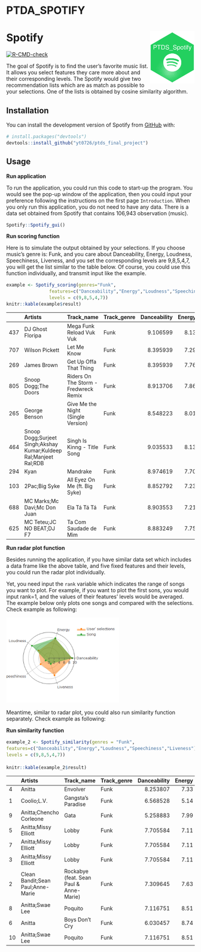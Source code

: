 PTDA_SPOTIFY
================

# Spotify <img src="man/figures/logo.png" align="right" width="120" />

<!-- badges: start -->

[![R-CMD-check](https://github.com/yt0726/ptds_final_project/actions/workflows/R-CMD-check.yaml/badge.svg)](https://github.com/yt0726/ptds_final_project/actions/workflows/R-CMD-check.yaml)
<!-- badges: end -->

The goal of Spotify is to find the user’s favorite music list. It allows
you select features they care more about and their corresponding levels.
The Spotify would give two recommendation lists which are as match as
possible to your selections. One of the lists is obtained by cosine
similarity algorithm.

## Installation

You can install the development version of Spotify from
[GitHub](https://github.com/) with:

``` r
# install.packages("devtools")
devtools::install_github("yt0726/ptds_final_project")
```

## Usage

**Run application**

To run the application, you could run this code to start-up the program.
You would see the pop-up window of the application, then you could input
your preference following the instructions on the first page
`Introduction`. When you only run this application, you do not need to
have any data. There is a data set obtained from Spotify that contains
106,943 observation (music).

``` r
Spotify::Spotify_gui()
```

**Run scoring function**

Here is to simulate the output obtained by your selections. If you
choose music’s genre is: Funk, and you care about Danceability, Energy,
Loudness, Speechiness, Liveness, and you set the corresponding levels
are 9,8,5,4,7, you will get the list similar to the table below. Of
course, you could use this function individually, and transmit input
like the example.

``` r
example <- Spotify_scoring(genres="Funk",
                features=c("Danceability","Energy","Loudness","Speechiness","Liveness"),
                levels = c(9,8,5,4,7))
knitr::kable(example$result)
```

|     | Artists                                                           | Track_name                            | Track_genre | Danceability | Energy | Loudness | Speechiness | Liveness |  score_1 | score_2 |  score_3 |  score_4 | score_5 | final_score |
|:----|:------------------------------------------------------------------|:--------------------------------------|:------------|-------------:|-------:|---------:|------------:|---------:|---------:|--------:|---------:|---------:|--------:|------------:|
| 437 | DJ Ghost Floripa                                                  | Mega Funk Reload Vuk Vuk              | Funk        |     9.106599 |   8.13 | 8.175647 |   1.5440415 |     2.36 | 9.893401 |    9.87 | 6.824353 | 7.544041 |    5.36 |    8.287794 |
| 707 | Wilson Pickett                                                    | Let Me Know                           | Funk        |     8.395939 |   7.29 | 7.289089 |   1.3782383 |     6.35 | 9.395939 |    9.29 | 7.710911 | 7.378238 |    9.35 |    8.253889 |
| 269 | James Brown                                                       | Get Up Offa That Thing                | Funk        |     8.395939 |   7.76 | 7.776483 |   3.6787565 |     5.45 | 9.395939 |    9.76 | 7.223517 | 9.678757 |    8.45 |    8.252785 |
| 805 | Snoop Dogg;The Doors                                              | Riders On The Storm - Fredwreck Remix | Funk        |     8.913706 |   7.86 | 8.186375 |   1.5751295 |     1.22 | 9.913706 |    9.86 | 6.813625 | 7.575130 |    4.22 |    8.237648 |
| 265 | George Benson                                                     | Give Me the Night (Single Version)    | Funk        |     8.548223 |   8.01 | 7.976250 |   0.6331606 |     3.87 | 9.548223 |    9.99 | 7.023750 | 6.633161 |    6.87 |    8.235506 |
| 464 | Snoop Dogg;Surjeet Singh;Akshay Kumar;Kuldeep Ral;Manjeet Ral;RDB | Singh Is Kinng - Title Song           | Funk        |     9.035533 |   8.13 | 8.337125 |   0.7761658 |     1.24 | 9.964467 |    9.87 | 6.662875 | 6.776166 |    4.24 |    8.235426 |
| 294 | Kyan                                                              | Mandrake                              | Funk        |     8.974619 |   7.70 | 8.328617 |   2.3937824 |     1.07 | 9.974619 |    9.70 | 6.671383 | 8.393782 |    4.07 |    8.215455 |
| 103 | 2Pac;Big Syke                                                     | All Eyez On Me (ft. Big Syke)         | Funk        |     8.852792 |   7.23 | 8.057821 |   2.5595855 |     3.27 | 9.852792 |    9.23 | 6.942179 | 8.559586 |    6.27 |    8.212819 |
| 688 | MC Marks;Mc Davi;Mc Don Juan                                      | Ela Tá Tá Tá                          | Funk        |     8.903553 |   7.21 | 7.970886 |   0.4818653 |     2.85 | 9.903553 |    9.21 | 7.029114 | 6.481865 |    5.85 |    8.205462 |
| 625 | MC Teteu;JC NO BEAT;DJ F7                                         | Ta Com Saudade de Mim                 | Funk        |     8.883249 |   7.75 | 8.106653 |   0.5709845 |     1.07 | 9.883249 |    9.75 | 6.893347 | 6.570984 |    4.07 |    8.194836 |

**Run radar plot function**

Besides running the application, if you have similar data set which
includes a data frame like the above table, and five fixed features and
their levels, you could run the radar plot individually.

Yet, you need input the `rank` variable which indicates the range of
songs you want to plot. For example, if you want to plot the first sons,
you would input rank=1, and the values of their features’ levels would
be averaged. The example below only plots one songs and compared with
the selections. Check example as following:

<img src="man/figures/README-radarplot-1.png" width="60%" />

Meantime, similar to radar plot, you could also run similarity function
separately. Check example as following:

**Run similarity function**

``` r
example_2 <- Spotify_similarity(genres = "Funk",
features=c("Danceability","Energy","Loudness","Speechiness","Liveness"),
levels = c(9,8,5,4,7))

knitr::kable(example_2$result)
```

|     | Artists                           | Track_name                              | Track_genre | Danceability | Energy | Loudness | Speechiness | Liveness |
|:----|:----------------------------------|:----------------------------------------|:------------|-------------:|-------:|---------:|------------:|---------:|
| 4   | Anitta                            | Envolver                                | Funk        |     8.253807 |   7.33 | 8.159740 |   0.8777202 |    0.909 |
| 1   | Coolio;L.V.                       | Gangsta’s Paradise                      | Funk        |     6.568528 |   5.14 | 7.302776 |   0.6145078 |    3.980 |
| 9   | Anitta;Chencho Corleone           | Gata                                    | Funk        |     5.258883 |   7.99 | 8.363391 |   1.2746114 |    7.870 |
| 5   | Anitta;Missy Elliott              | Lobby                                   | Funk        |     7.705584 |   7.11 | 8.200063 |   0.3979275 |    1.430 |
| 7   | Anitta;Missy Elliott              | Lobby                                   | Funk        |     7.705584 |   7.11 | 8.200063 |   0.3979275 |    1.430 |
| 3   | Anitta;Missy Elliott              | Lobby                                   | Funk        |     7.705584 |   7.11 | 8.200063 |   0.3979275 |    1.430 |
| 2   | Clean Bandit;Sean Paul;Anne-Marie | Rockabye (feat. Sean Paul & Anne-Marie) | Funk        |     7.309645 |   7.63 | 8.409263 |   0.5419689 |    1.800 |
| 8   | Anitta;Swae Lee                   | Poquito                                 | Funk        |     7.116751 |   8.51 | 8.416292 |   1.2953368 |    3.090 |
| 6   | Anitta                            | Boys Don’t Cry                          | Funk        |     6.030457 |   8.74 | 8.496199 |   0.4010363 |    1.480 |
| 10  | Anitta;Swae Lee                   | Poquito                                 | Funk        |     7.116751 |   8.51 | 8.416292 |   1.2953368 |    3.090 |
